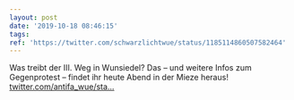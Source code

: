 ```yaml
---
layout: post
date: '2019-10-18 08:46:15'
tags: 
ref: 'https://twitter.com/schwarzlichtwue/status/1185114860507582464'
---
```

Was treibt der III. Weg in Wunsiedel? Das – und weitere Infos zum Gegenprotest – findet ihr heute Abend in der Mieze heraus! [twitter.com/antifa_wue/sta…](https://twitter.com/antifa_wue/status/1185114336324399105)
